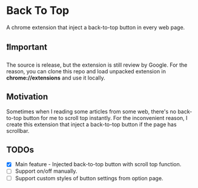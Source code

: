 # Back To Top

A chrome extension that inject a back-to-top button in every web page.

## ❗Important

The source is release, but the extension is still review by Google.
For the reason, you can clone this repo and load unpacked extension in **chrome://extensions** and use it locally.

## Motivation

Sometimes when I reading some articles from some web, there's no back-to-top button for me to scroll top instantly.
For the inconvenient reason, I create this extension that inject a back-to-top button if the page has scrollbar.

## TODOs

- [x] Main feature - Injected back-to-top button with scroll top function.
- [ ] Support on/off manually.
- [ ] Support custom styles of button settings from option page.
